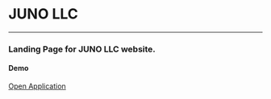 # JUNO LLC  #
 ----------

### Landing Page for JUNO LLC website.

#### Demo
<a href="https://rumi-w-2018.github.io/juno-llc/">
Open Application</a>


<br>

